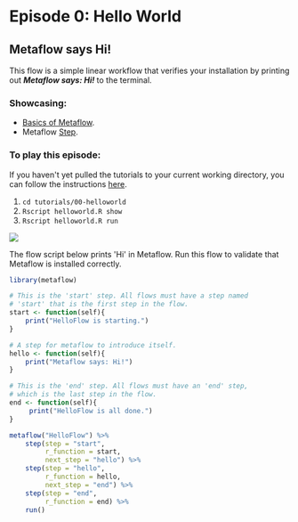 # Episode 0: Hello World

## Metaflow says Hi!

This flow is a simple linear workflow that verifies your installation by printing out _**Metaflow says: Hi!**_ to the terminal.

### Showcasing:

- [Basics of Metaflow](../../../metaflow/basics.md).
- Metaflow [Step](../../../metaflow/basics#linear).

### To play this episode:

If you haven't yet pulled the tutorials to your current working directory, you can follow the instructions [here](../#pull-tutorials).

1. `cd tutorials/00-helloworld`
2. `Rscript helloworld.R show`
3. `Rscript helloworld.R run`

![](/assets/tutorial-episode-0.png)

The flow script below prints 'Hi' in Metaflow. Run this flow to validate that Metaflow is installed correctly.

```r title="helloworld.R"
library(metaflow)

# This is the 'start' step. All flows must have a step named
# 'start' that is the first step in the flow.
start <- function(self){
    print("HelloFlow is starting.")
}

# A step for metaflow to introduce itself.
hello <- function(self){
    print("Metaflow says: Hi!")
}

# This is the 'end' step. All flows must have an 'end' step,
# which is the last step in the flow.
end <- function(self){
     print("HelloFlow is all done.")
}

metaflow("HelloFlow") %>%
    step(step = "start",
         r_function = start,
         next_step = "hello") %>%
    step(step = "hello",
         r_function = hello,
         next_step = "end") %>%
    step(step = "end",
         r_function = end) %>%
    run()
```
